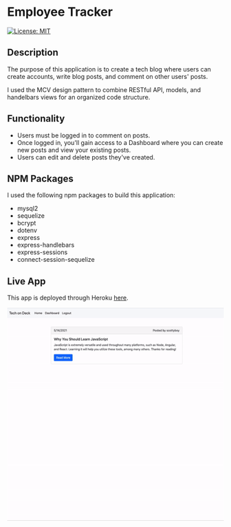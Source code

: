 # Employee Tracker
[![License: MIT](https://img.shields.io/badge/License-MIT-blue.svg)](https://opensource.org/licenses/MIT)


## Description

The purpose of this application is to create a tech blog where users can create accounts, write blog posts, and comment on other users' posts.

I used the MCV design pattern to combine RESTful API, models, and handelbars views for an organized code structure.

## Functionality

* Users must be logged in to comment on posts.
* Once logged in, you'll gain access to a Dashboard where you can create new posts and view your existing posts.
* Users can edit and delete posts they've created.

## NPM Packages
I used the following npm packages to build this application:
* mysql2
* sequelize
* bcrypt
* dotenv
* express
* express-handlebars
* express-sessions
* connect-session-sequelize

## Live App

This app is deployed through Heroku [here](https://blooming-gorge-05033.herokuapp.com/).

![Application Preview](./images/app.gif)




